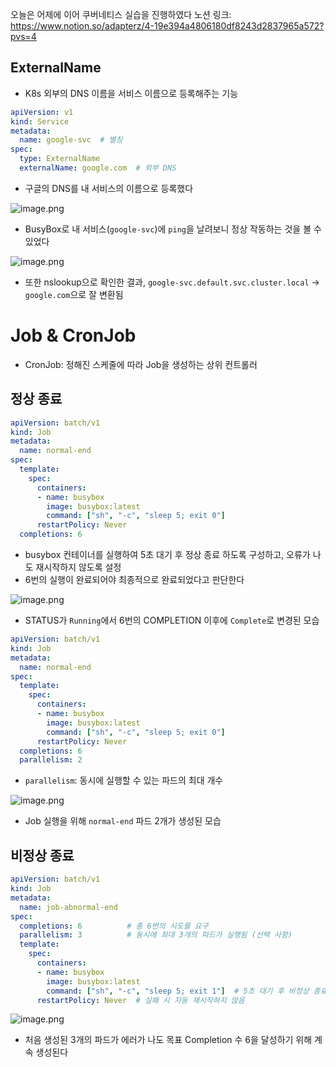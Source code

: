 오늘은 어제에 이어 쿠버네티스 실습을 진행하였다
노션 링크: https://www.notion.so/adapterz/4-19e394a4806180df8243d2837965a572?pvs=4

## ExternalName

- K8s 외부의 DNS 이름을 서비스 이름으로 등록해주는 기능

```yaml
apiVersion: v1
kind: Service
metadata:
  name: google-svc  # 별칭
spec:
  type: ExternalName
  externalName: google.com  # 외부 DNS
```

- 구글의 DNS를 내 서비스의 이름으로 등록했다

![image.png](attachment:0aa6090d-2e67-467a-b1f3-f08865ccfca2:image.png)

- BusyBox로 내 서비스(`google-svc`)에 `ping`을 날려보니 정상 작동하는 것을 볼 수 있었다

![image.png](attachment:1566fc5d-9c39-4fbd-b29c-12abf8e7b4f1:image.png)

- 또한 nslookup으로 확인한 결과, `google-svc.default.svc.cluster.local` → `google.com`으로 잘 변환됨

# Job & CronJob

- CronJob: 정해진 스케줄에 따라 Job을 생성하는 상위 컨트롤러

## 정상 종료

```yaml
apiVersion: batch/v1
kind: Job
metadata:
  name: normal-end
spec:
  template:
    spec:
      containers:
      - name: busybox
        image: busybox:latest
        command: ["sh", "-c", "sleep 5; exit 0"]
      restartPolicy: Never
  completions: 6
```

- busybox 컨테이너를 실행하여 5초 대기 후 정상 종료 하도록 구성하고, 오류가 나도 재시작하지 않도록 설정
- 6번의 실행이 완료되어야 최종적으로 완료되었다고 판단한다

![image.png](attachment:07ef9e69-873b-4fd1-bcdc-841a1145114c:image.png)

- STATUS가 `Running`에서 6번의 COMPLETION 이후에 `Complete`로 변경된 모습

```yaml
apiVersion: batch/v1
kind: Job
metadata:
  name: normal-end
spec:
  template:
    spec:
      containers:
      - name: busybox
        image: busybox:latest
        command: ["sh", "-c", "sleep 5; exit 0"]
      restartPolicy: Never
  completions: 6
  parallelism: 2
```

- `parallelism`: 동시에 실행할 수 있는 파드의 최대 개수

![image.png](attachment:1916ce10-04f2-44a0-8a79-78051ff4a238:image.png)

- Job 실행을 위해 `normal-end` 파드 2개가 생성된 모습

## 비정상 종료

```yaml
apiVersion: batch/v1
kind: Job
metadata:
  name: job-abnormal-end
spec:
  completions: 6          # 총 6번의 시도를 요구
  parallelism: 3          # 동시에 최대 3개의 파드가 실행됨 (선택 사항)
  template:
    spec:
      containers:
      - name: busybox
        image: busybox:latest
        command: ["sh", "-c", "sleep 5; exit 1"]  # 5초 대기 후 비정상 종료
      restartPolicy: Never  # 실패 시 자동 재시작하지 않음
```

![image.png](attachment:3760d4d3-c12b-41b5-9f90-e85440c60ca0:image.png)

- 처음 생성된 3개의 파드가 에러가 나도 목표 Completion 수 6을 달성하기 위해 계속 생성된다